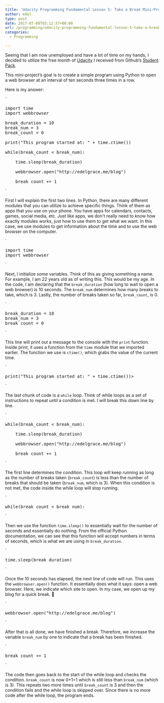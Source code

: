 ```yaml
---
title: 'Udacity Programming Fundamental Lesson 5: Take a Break Mini-Project'
author: edel
type: post
date: 2017-07-08T03:12:57+00:00
url: /programming/udacity-programming-fundamental-lesson-5-take-a-break-mini-project/
categories:
  - Programming

---
```

Seeing that I am now unemployed and have a lot of time on my hands, I decided to utilize the free month of [Udacity][1] I received from Github&#8217;s [Student Pack][2].

This mini-project&#8217;s goal is to create a simple program using Python to open a web browser at an interval of ten seconds three times in a row.

Here is my answer:

`</p>
<pre>import time
import webbrowser

break_duration = 10
break_num = 3
break_count = 0

print("This program started at: " + time.ctime())

while(break_count < break_num):

    time.sleep(break_duration)

    webbrowser.open("http://edelgrace.me/blog")

    break_count += 1</pre>
<p>`

First I will explain the first two lines. In Python, there are many different modules that you can utilize to achieve specific things. Think of them as apps that you use on your phone. You have apps for calendars, contacts, games, social media, etc. Just like apps, we don't really need to know how exactly modules works, just how to use them to get what we want. In this case, we use modules to get information about the time and to use the web browser on the computer.

`</p>
<pre>import time
import webbrowser</pre>
<p>`

Next, I initialize some variables. Think of this as giving something a name. For example, I am 22 years old as of writing this. This would be my age. In the code, I am declaring that the `break_duration` (how long to wait to open a web browser) is 10 seconds. The `break_num` determines how many breaks to take, which is 3. Lastly, the number of breaks taken so far, `break_count`, is 0.

`</p>
<pre>break_duration = 10
break_num = 3
break_count = 0</pre>
<p>`

This line will print out a message to the console with the `print` function. Inside print, it uses a function from the `time` module that we imported earlier. The function we use is `ctime()`, which grabs the value of the current time.

`</p>
<pre>print("This program started at: " + time.ctime())></pre>
<p>`

The last chunk of code is a `while` loop. Think of while loops as a set of instructions to repeat until a condition is met. I will break this down line by line.

`</p>
<pre>while(break_count < break_num):

    time.sleep(break_duration)

    webbrowser.open("http://edelgrace.me/blog")

    break_count += 1</pre>
<p>`

The first line determines the condition. This loop will keep running as long as the number of breaks taken (`break_count`) is less than the number of breaks that should be taken (`break_num`, which is 3). When this condition is not met, the code inside the while loop will stop running.

`</p>
<pre>while(break_count < break_num):</pre>
<p>`

Then we use the function `time.sleep()` to essentially wait for the number of seconds and essentially do nothing. From the official Python documentation, we can see that this function will accept numbers in terms of seconds, which is what we are using in `break_duration`.

`</p>
<pre>time.sleep(break_duration)</pre>
<p>`

Once the 10 seconds has elapsed, the next line of code will run. This uses the `webbrowser.open()` function. It essentially does what it says: open a web browser. Here, we indicate which site to open. In my case, we open up my blog for a quick break. 🙂

`</p>
<pre>webbrowser.open("http://edelgrace.me/blog")</pre>
<p>`

After that is all done, we have finished a break. Therefore, we increase the variable `break_num` by one to indicate that a break has been finished. 

`</p>
<pre>break_count += 1</pre>
<p>`

The code then goes back to the start of the while loop and checks the condition. `break_count` is now 0+1=1 which is still less than `break_num` (which is 3). This repeats two more times until `break_count` is 3 and then the condition fails and the while loop is skipped over. Since there is no more code after the while loop, the program ends.

 [1]: https://udacity.com
 [2]: http://education.github.com/pack